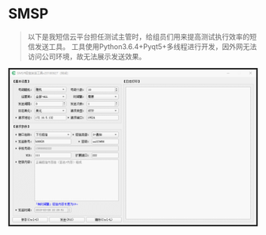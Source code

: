 # SMSP
> 以下是我短信云平台担任测试主管时，给组员们用来提高测试执行效率的短信发送工具。
工具使用Python3.6.4+Pyqt5+多线程进行开发，因外网无法访问公司环境，故无法展示发送效果。

![短信测试工具演示](https://raw.githubusercontent.com/yaohongyi/picture/master/smsp_demo.gif)

